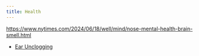 ```yaml
---
title: Health
---
```


https://www.nytimes.com/2024/06/18/well/mind/nose-mental-health-brain-smell.html

- [Ear Unclogging](ear_unclogging)
